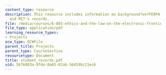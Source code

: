 ```yaml
---
content_type: resource
description: This resource includes information on background?on?FERPA, FERPA?implementation,
  and MIT's records.
file: /media/courses/6-805-ethics-and-the-law-on-the-electronic-frontier-fall-2005/5b76083a9fde8a6502ab56d19bc21ec6_student_records.pdf
file_type: application/pdf
learning_resource_types:
- Projects
ocw_type: OCWFile
parent_title: Projects
parent_type: CourseSection
resourcetype: Document
title: student_records.pdf
uid: 5b76083a-9fde-8a65-02ab-56d19bc21ec6
---
```

